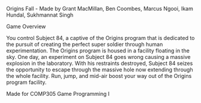 Origins Fall - Made by Grant MacMillan, Ben Coombes, Marcus Ngooi, Ikam Hundal, Sukhmannat Singh

Game Overview

You control Subject 84, a captive of the Origins program that is dedicated to the pursuit of creating the perfect super soldier through human experimentation. The Origins     program is housed in a facility floating in the sky. One day, an experiment on Subject 84 goes wrong causing a massive explosion in the laboratory. With his restraints destroyed, Subject 84 seizes the opportunity to escape through the massive hole now extending through the whole facility. Run, jump, and mid-air boost your way out of the Origins program facility. 

Made for COMP305 Game Programming I
